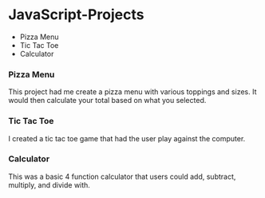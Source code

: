 # JavaScript-Projects


* Pizza Menu
* Tic Tac Toe
* Calculator

### Pizza Menu

This project had me create a pizza menu with various toppings and sizes. It would then calculate your total based on what you selected.

### Tic Tac Toe

I created a tic tac toe game that had the user play against the computer.

### Calculator

This was a basic 4 function calculator that users could add, subtract, multiply, and divide with. 
